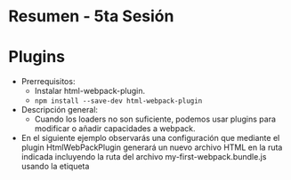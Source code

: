 # Resumen - 5ta Sesión

# Plugins

  - Prerrequisitos:
    - Instalar html-webpack-plugin.
    - <code>npm install --save-dev html-webpack-plugin</code>
  - Descripción general:
    - Cuando los loaders no son suficiente, podemos usar plugins para modificar o añadir capacidades a webpack.
  - En el siguiente ejemplo observarás una configuración que mediante el plugin HtmlWebPackPlugin generará un nuevo archivo HTML en la ruta indicada incluyendo la ruta del archivo my-first-webpack.bundle.js usando la etiqueta <script> de html, además, el plugin ProgressPlugin puede personalizar cómo será reportado el progreso durante la compilación.
  Ejemplo:
    ```javsacript
    module.exports = {
      entry: './path/to/my/entry/file.js',
      output: {
        filename: 'my-first-webpack.bundle.js',
        path: path.resolve(__dirname, 'dist')
      },
      module: {
        rules: [
          {
            test: /\.(js|jsx)$/,
            use: 'babel-loader'
          }
        ]
      },
      plugins: [
        new webpack.ProgressPlugin(),
        new HtmlWebpackPlugin({template: './src/index.html'})
      ]
    };
    ```
  - Las rules aceptan un arreglo, y dentro de este abrá objetos en donde se aplicará el loader indicado en 'use' a todos los archivos encontrados mediante test usando una expresión regular, en este caso todos los archivos con extensión css se les aplicará css-loader, mientras que a los .ts se les aplicará ts-loader.
  - Notas
    - Debido a que los plugins pueden tomar argumentos/opciones, deberás pasar una nueva instancia del plugin en tu configuración de webpack.
    - Dependiendo en cómo usas webpack, hay muchas formas de usar plugins.
- Tarea: [TAREA.md](TAREA.md)